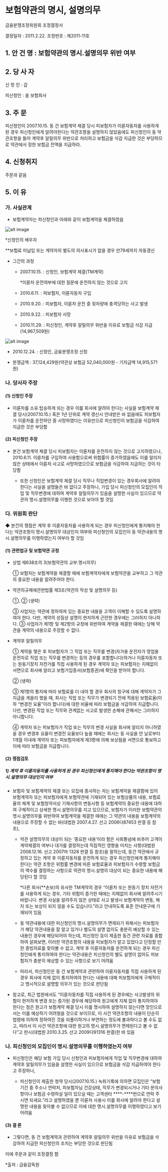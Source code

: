 # 보험약관의 명시, 설명의무


금융분쟁조정위원회 조정결정서

결정일자 : 2011.2.22.
조정번호 : 제2011-11호

## 1. 안 건 명 : 보험약관의 명시․설명의무 위반 여부

## 2. 당 사 자 

신 청 인  : 갑

피신청인  : 을 보험회사

## 3. 주    문

피신청인이 2007.10.15. 동 건 보험계약 체결 당시 피보험자가 이륜자동차를 사용하게 된 경우 피신청인에게 알려야한다는 약관조항을 설명하지 않았음에도 피신청인이 동 약관조항을 들어 계약후 알릴의무 위반으로 처리하고 보험금을 삭감 지급한 것은 부당하므로 약관에서 정한 보험금 전액을 지급하라.

## 4. 신청취지 

주문과 같음

## 5. 이   유 

### 가. 사실관계

* 보험계약자는 피신청인과 아래와 같이 보험계약을 체결하였음

![alt image](https://raw.githubusercontent.com/aijinet/bodoc-claim-contents/master/contents/images/136_1.PNG)

<!--
구  분
계약일자
계약자/
피보험자
보험기간**
사고일
담보 가입내용
**건강상해보험
’07.10.15.
갑/
병*
’07.10.15.~
’08.10.15.
’10.9.20.
상해사망(5,000만원) 등
-->

*신청인의 배우자

**보험료 미납입 또는 계약자의 별도의 의사표시가 없을 경우 만79세까지 자동갱신

* 그간의 과정

  * 2007.10.15. : 신청인, 보험계약 체결(TM계약)
      
      *이륜차 운전여부에 대한 질문에 운전하지 않는 것으로 고지

  * 2010.6.11. : 피보험자, 이륜자동차 구입

  * 2010.9.20. : 피보험자, 이륜차 운전 중 뒷차량에 충격당하는 사고 발생

  * 2010.9.22. : 피보험자 사망

  * 2010.11.29. : 피신청인, 계약후 알릴의무 위반을 이유로 보험금 삭감 지급(14,967,509원)

![alt image](https://raw.githubusercontent.com/aijinet/bodoc-claim-contents/master/contents/images/136_2.PNG)

<!--
상해사망 보험금 5,000만원 × (0.050/0.192) = 13,020,833원
      Active 보험금 300만원 × 18%(뇌손상) = 540,000원
      상해의료비 6,207,340 × 50% × (30,922/112,282) = 854,738원
      수술비 500,000원
-->

  * 2010.12.24. : 신청인, 금융분쟁조정 신청

* 분쟁금액 : 37,124,429원(약관상 보험금 52,040,000원 - 기지급액 14,915,571원)

### 나. 당사자 주장 

#### (1) 신청인 주장 

* 이륜차를 소유․탑승하게 되는 경우 이를 회사에 알려야 한다는 사실을 보험계약 체결 당시(2007.10.15.) 혹은 1년 단위로 계약 갱신시 안내받은 바 없음에도 피보험자가 이륜차를 운전하던 중 사망하였다는 이유만으로 피신청인이 보험금을 삭감하여 지급한 것은 부당함 

#### (2) 피신청인 주장 

* 본건 보험계약 체결 당시 피보험자는 이륜차를 운전하지 않는 것으로 고지하였으나, 2010.6.11. 이륜차를 구입하여 사용함으로써 위험률이 증가하였음에도 이를 알리지 않은 상태에서 이륜차 사고로 사망하였으므로 보험금을 삭감하여 지급하는 것이 타당함

  * 또한 신청인은 보험계약 체결 당시 직무나 직업변경이 있는 경우회사에 알려야 한다는 사실을 설명들은 바 없다고 주장하나, 가입 당시 피신청인의 모집인이 직업 및 직무변경에 대하여 계약후 알릴의무가 있음을 설명한 사실이 있으므로 약관의 명시․설명의무를 이행한 것으로 보아야 할 것임

### 다. 위원회 판단

◆ 본건의 쟁점은 계약 후 이륜자동차를 사용하게 되는 경우 피신청인에게 통지해야 한다는 약관조항이 명시․설명의무 대상인지 여부와 피신청인의 모집인이 동 약관내용의 명시․설명의무를 이행하였는지 여부라 할 것임

#### (1) 관련법규 및 보험약관 규정

* 상법 제638조의 3(보험약관의 교부․명시의무)

  ① 보험자는 보험계약을 체결할 때에 보험계약자에게 보험약관을 교부하고 그 약관의 중요한 내용을 알려주어야 한다.

* 약관의규제에관한법률 제3조(약관의 작성 및 설명의무 등)

  ①, ② (생략)
  
  ③ 사업자는 약관에 정하여져 있는 중요한 내용을 고객이 이해할 수 있도록 설명하여야 한다. 다만, 계약의 성질상 설명이 현저하게 곤란한 경우에는 그러하지 아니하다.
  ③ 사업자가 제1항 및 제2항의 규정에 위반하여 계약을 체결한 때에는 당해 약관을 계약의 내용으로 주장할 수 없다.

* 계약후 알릴의무 

  ① 계약을 맺은 후 피보험자가 그 직업 또는 직무를 변경(자가용 운전자가 영업용 운전자로 직업 또는 직무를 변경하는 등의 경우를 포함합니다)하거나 이륜자동차 또는 원동기장치 자전거를 직접 사용하게 된 경우 계약자 또는 피보험자는 지체없이 서면으로 회사에 알리고 보험가입증서(보험증권)에 확인을 받아야 합니다.
  
  ② (생략)
  
  ③ 제1항의 통지에 따라 보험료를 더 내야 할 경우 회사의 청구에 대해 계약자가 그 지급을 게을리 했을 때, 회사는 직업 또는 직무가 변경되기 전에 적용된 보험료율(이하 “변경전 요율”이라 합니다)에 대한 비율에 따라 보험금을 삭감하여 지급합니다. 다만, 변경된 직업 또는 직무와 관계없는 사고로 발생한 손해에 관해서는 그러하지 아니합니다.

  ④ 계약자 또는 피보험자가 직업 또는 직무의 변경 사실을 회사에 알리지 아니하였을 경우 변경후 요율이 변경전 요율보다 높을 때에는 회사는 동 사실을 안 날로부터 1개월 이내에 계약자 또는 피보험자에게 제3항에 의해 보상됨을 서면으로 통보하고 이에 따라 보험금을 지급합니다.

#### (2) 쟁점검토

##### 1) 계약 후 이륜자동차를 사용하게 된 경우 피신청인에게 통지해야 한다는 약관조항이 명시․설명의무 대상인지 여부

* 보험자 및 보험계약의 체결 또는 모집에 종사하는 자는 보험계약을 체결함에 있어 보험계약자 또는 피보험자에게 보험약관에 기재되어 있는 보험상품의 내용, 보험료율의 체계 및 보험청약서상 기재사항의 변동사항 등 보험계약의 중요한 내용에 대하여 구체적이고 상세한 명시․설명의무를 지고 있으므로, 보험자가 이러한 보험약관의 명시․설명의무를 위반하여 보험계약을 체결한 때에는 그 약관의 내용을 보험계약의 내용으로 주장할 수 없는 바(대법원 2007.4.27. 선고 2006다87453 판결 등 참조), 

  * 약관 설명의무의 대상이 되는 ‘중요한 내용’이라 함은 사회통념에 비추어 고객이 계약체결의 여부나 대가를 결정하는데 직접적인 영향을 미치는 사항(대법원2008.12.16. 선고 2007마 1328 판결 등 참조)을 말하는데, 동건 약관에서 규정하고 있는 계약 후 이륜자동차를 운전하게 되는 경우 피신청인에게 통지해야 한다는 약관 조항은 위험률 변경에 따른 보험료율과 피보험자가 수령할 보험금의 액수를 결정하는 사항으로 약관의 명시․설명의 대상이 되는 중요한 내용에 해당된다 할 것임

    *다른 회사(**손보)의 유사한 TM계약의 경우 “이륜차 또는 원동기 장치 자전거를 사용하게 되는 경우, 기타 위험이 증가한 때에는 지체없이 회사에 알려주시기 바랍니다. 변경 사실을 알려주지 않은 상태로 사고 발생시 보험계약의 변동, 해지 또는 보상이 되지 않을 수도 있습니다.”라고 안내하도록 표준 안내문구에 기재되어 있음

  * 동 약관내용에 대한 피신청인의 명시․설명의무가 면제되기 위해서는 피보험자가 해당 약관내용을 잘 알고 있거나 별도의 설명 없이도 충분히 예상할 수 있는 내용인 경우에 해당되어야 하는데, 피신청인 등이 제출한 동건 관련 자료를 종합하여 살펴보면, 이러한 약관조항의 내용을 피보험자가 알고 있었다고 단정할 만한 증빙자료를 찾아볼 수 없고, 계약 후 이륜자동차를 운전하게 되는 경우 피신청인에게 통지하여야 한다는 약관내용은 피신청인의 별도 설명이 없어도 피보험자가 충분히 예상할 수 있는 사항으로 보기 어려움

  * 따라서, 피신청인은 동 건 보험계약과 관련하여 이륜자동차를 직접 사용하게 된 경우 회사에 지체 없이 통지하여야 한다는 내용에 대해 피보험자에게 구체적이고 명시적으로 설명할 의무가 있는 것으로 판단됨

* 참고로, 최근 법원에서도 “이륜자동차를 직접 사용하게 된 경우에는 사고발생의 위험이 현저하게 변경 또는 증가된 경우에 해당하여 원고에게 지체 없이 통지하여야 한다는 점은 원고가 보험계약 체결 당시 이를 명시하여 설명하지 않는다면 망인으로서는 이를 예상하기 어려웠을 것으로 보이므로, 이 사건 약관조항의 내용이 단순히 법령에 의하여 정하여진 것을 되풀이하거나 부연하는 정도에 불과하다고 볼 수도 없고, 따라서 이 사건 약관조항에 대한 원고의 명시․설명의무가 면제된다고 볼 수 없다”고 판시(대법원 2010.3.25. 선고 2009다91316 판결)한 바 있음

### 나. 피신청인의 모집인이 명시․설명의무를 이행하였는지 여부

* 피신청인은 해당 보험 가입 당시 신청인과 피보험자에게 직업 및 직무변경에 대하여 계약후 알릴의무가 있음을 설명한 사실이 있으므로 보험금을 삭감 지급하여야 한다고 주장하나,

  * 피신청인이 제출한 청약 당시(2007.10.15.) 녹취기록에 의하면 모집인은 “보험기간 중 주소나 연락처, 피보험자님 건강상태, 직무가 변경되시거나 기타 문의사항이나 보험금 수령하실 일이 있으실 때는 고객센타 ****-****번으로 연락 주시면 되세요.”라고 설명하였을 뿐 이륜차 사용시 이를 회사에 알려야 한다고 설명한 내용을 찾아볼 수 없으므로 이에 대한 명시․설명의무를 이행하였다고 보기 어려움

#### (3) 결 론   

* 그렇다면, 동 건 보험계약과 관련하여 계약후 알릴의무 위반을 이유로 보험금을 삭감하여 지급한 피신청인의 조치는 부당한 것으로 판단됨

이에 주문과 같이 조정결정 함

*출처 : 금융감독원